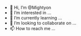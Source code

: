 - 👋 Hi, I’m @Mightyon
- 👀 I’m interested in ...
- 🌱 I’m currently learning ...
- 💞️ I’m looking to collaborate on ...
- 📫 How to reach me ...

<!---
Mightyon/Mightyon is a ✨ special ✨ repository because its `README.md` (this file) appears on your GitHub profile.
You can click the Preview link to take a look at your changes.
--->
